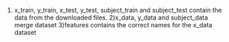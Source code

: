 1) x_train, y_train, x_test, y_test, subject_train and subject_test contain the data from the downloaded files.
2)x_data, y_data and subject_data merge dataset
3)features contains the correct names for the x_data dataset
